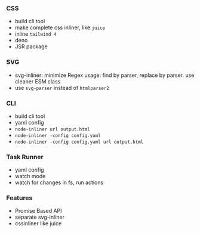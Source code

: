 ### CSS

-   build cli tool
-   make complete css inliner, like `juice`
-   inline `tailwind 4`
-   deno
-   JSR package

### SVG

-   svg-inliner: minimize Regex usage: find by parser, replace by parser. use cleaner ESM class
-   use `svg-parser` instead of `htmlparser2`

### CLI

-   build cli tool
-   yaml config
-   `node-inliner url output.html`
-   `node-inliner -config config.yaml`
-   `node-inliner -config config.yaml url output.html`

### Task Runner

-   yaml config
-   watch mode
-   watch for changes in fs, run actions

### Features

-   Promise Based API
-   separate svg-inliner
-   cssinliner like juice
